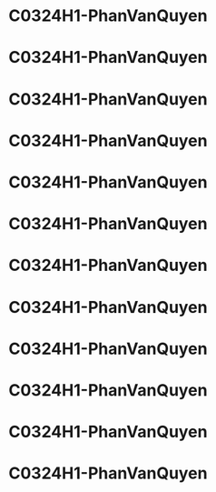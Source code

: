 # C0324H1-PhanVanQuyen
# C0324H1-PhanVanQuyen
# C0324H1-PhanVanQuyen
# C0324H1-PhanVanQuyen
# C0324H1-PhanVanQuyen
# C0324H1-PhanVanQuyen
# C0324H1-PhanVanQuyen
# C0324H1-PhanVanQuyen
# C0324H1-PhanVanQuyen
# C0324H1-PhanVanQuyen
# C0324H1-PhanVanQuyen
# C0324H1-PhanVanQuyen
